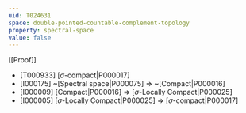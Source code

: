```yaml
---
uid: T024631
space: double-pointed-countable-complement-topology
property: spectral-space
value: false
---
```

[[Proof]]

* [T000933] [$\sigma$-compact|P000017]
* [I000175] ~[Spectral space|P000075] => ~[Compact|P000016]
* [I000009] [Compact|P000016] => [$\sigma$-Locally Compact|P000025]
* [I000005] [$\sigma$-Locally Compact|P000025] => [$\sigma$-compact|P000017]

